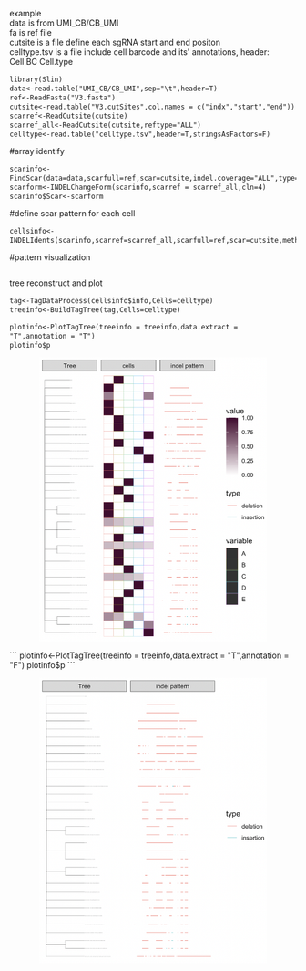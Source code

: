 example<br />
data is from UMI_CB/CB_UMI<br />
fa is ref file<br />
cutsite is a file define each sgRNA start and end positon<br />
celltype.tsv is a file include cell barcode and its' annotations, header: Cell.BC Cell.type

```
library(Slin)
data<-read.table("UMI_CB/CB_UMI",sep="\t",header=T)
ref<-ReadFasta("V3.fasta")
cutsite<-read.table("V3.cutSites",col.names = c("indx","start","end"))
scarref<-ReadCutsite(cutsite)
scarref_all<-ReadCutsite(cutsite,reftype="ALL")
celltype<-read.table("celltype.tsv",header=T,stringsAsFactors=F)
```

#array identify<br />
```
scarinfo<-FindScar(data=data,scarfull=ref,scar=cutsite,indel.coverage="ALL",type="test",cln=8)
scarform<-INDELChangeForm(scarinfo,scarref = scarref_all,cln=4)
scarinfo$Scar<-scarform
```
#define scar pattern for each cell<br />
```
cellsinfo<-INDELIdents(scarinfo,scarref=scarref_all,scarfull=ref,scar=cutsite,method.use="umi.num",indel.coverage="ALL",cln=4)
```

#pattern visualization <br />
```
```

tree reconstruct and plot
```
tag<-TagDataProcess(cellsinfo$info,Cells=celltype)
treeinfo<-BuildTagTree(tag,Cells=celltype)
```
```
plotinfo<-PlotTagTree(treeinfo = treeinfo,data.extract = "T",annotation = "T")
plotinfo$p
```
<p align="center">
<img src="https://github.com/mana-W/scar-barcode/blob/main/image/tree_tag_pattern.png" width = "400" height = "500" align=center />
</p >
```
plotinfo<-PlotTagTree(treeinfo = treeinfo,data.extract = "T",annotation = "F")
plotinfo$p
```
<p align="center">
<img src="https://github.com/mana-W/scar-barcode/blob/main/image/tree_pattern.png" width = "400" height = "500" align=center />
</p >
